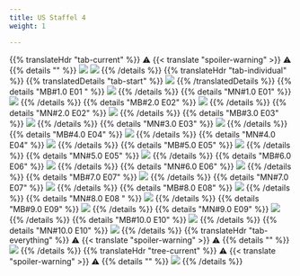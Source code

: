 ```yaml
---
title: US Staffel 4
weight: 1

---
```

{{% translateHdr "tab-current" %}}
:warning: {{< translate "spoiler-warning" >}} :warning:
{{% details "" %}}
![](/sim-ayto/us04/us04_tab.png)
![](/sim-ayto/us04/us04_sum.png)
{{% /details %}}
{{% translateHdr "tab-individual" %}}
{{% translatedDetails "tab-start" %}}
![](/sim-ayto/us04/us04_0.png)
{{% /translatedDetails %}}
{{% details "MB#1.0 E01 " %}}
![](/sim-ayto/us04/us04_1.png)
{{% /details %}}
{{% details "MN#1.0 E01" %}}
![](/sim-ayto/us04/us04_2.png)
{{% /details %}}
{{% details "MB#2.0 E02" %}}
![](/sim-ayto/us04/us04_3.png)
{{% /details %}}
{{% details "MN#2.0 E02" %}}
![](/sim-ayto/us04/us04_4.png)
{{% /details %}}
{{% details "MB#3.0 E03" %}}
![](/sim-ayto/us04/us04_5.png)
{{% /details %}}
{{% details "MN#3.0 E03" %}}
![](/sim-ayto/us04/us04_6.png)
{{% /details %}}
{{% details "MB#4.0 E04" %}}
![](/sim-ayto/us04/us04_7.png)
{{% /details %}}
{{% details "MN#4.0 E04" %}}
![](/sim-ayto/us04/us04_8.png)
{{% /details %}}
{{% details "MB#5.0 E05" %}}
![](/sim-ayto/us04/us04_9.png)
{{% /details %}}
{{% details "MN#5.0 E05" %}}
![](/sim-ayto/us04/us04_10.png)
{{% /details %}}
{{% details "MB#6.0 E06" %}}
![](/sim-ayto/us04/us04_11.png)
{{% /details %}}
{{% details "MN#6.0 E06" %}}
![](/sim-ayto/us04/us04_12.png)
{{% /details %}}
{{% details "MB#7.0 E07" %}}
![](/sim-ayto/us04/us04_13.png)
{{% /details %}}
{{% details "MN#7.0 E07" %}}
![](/sim-ayto/us04/us04_14.png)
{{% /details %}}
{{% details "MB#8.0 E08" %}}
![](/sim-ayto/us04/us04_15.png)
{{% /details %}}
{{% details "MN#8.0 E08 " %}}
![](/sim-ayto/us04/us04_16.png)
{{% /details %}}
{{% details "MB#9.0 E09" %}}
![](/sim-ayto/us04/us04_17.png)
{{% /details %}}
{{% details "MN#9.0 E09" %}}
![](/sim-ayto/us04/us04_18.png)
{{% /details %}}
{{% details "MB#10.0 E10" %}}
![](/sim-ayto/us04/us04_19.png)
{{% /details %}}
{{% details "MN#10.0 E10" %}}
![](/sim-ayto/us04/us04_20.png)
{{% /details %}}
{{% translateHdr "tab-everything" %}}
:warning: {{< translate "spoiler-warning" >}} :warning:
{{% details "" %}}
![](/sim-ayto/us04/us04.col.png)
{{% /details %}}
{{% translateHdr "tree-current" %}}
:warning: {{< translate "spoiler-warning" >}} :warning:
{{% details "" %}}
![](/sim-ayto/us04/us04.png)
{{% /details %}}
